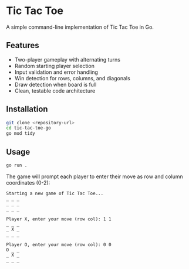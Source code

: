 # Tic Tac Toe

A simple command-line implementation of Tic Tac Toe in Go.

## Features

- Two-player gameplay with alternating turns
- Random starting player selection
- Input validation and error handling
- Win detection for rows, columns, and diagonals
- Draw detection when board is full
- Clean, testable code architecture

## Installation

```bash
git clone <repository-url>
cd tic-tac-toe-go
go mod tidy
```

## Usage

```bash
go run .
```

The game will prompt each player to enter their move as row and column coordinates (0-2):

```
Starting a new game of Tic Tac Toe...
_ _ _
_ _ _
_ _ _

Player X, enter your move (row col): 1 1
_ _ _
_ X _
_ _ _

Player O, enter your move (row col): 0 0
O _ _
_ X _
_ _ _
```
